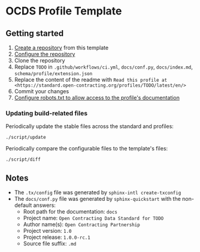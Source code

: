 # OCDS Profile Template

## Getting started

1. [Create a repository](https://github.com/organizations/open-contracting/repositories/new) from this template
1. [Configure the repository](https://ocdsdeploy.readthedocs.io/en/latest/deploy/docs.html#publish-draft-documentation)
1. Clone the repository
1. Replace `TODO` in `.github/workflows/ci.yml`, `docs/conf.py`, `docs/index.md`, `schema/profile/extension.json`
1. Replace the content of the readme with `Read this profile at <https://standard.open-contracting.org/profiles/TODO/latest/en/>`
1. Commit your changes
1. [Configure robots.txt to allow access to the profile's documentation](https://ocdsdeploy.readthedocs.io/en/latest/deploy/docs.html#add-a-new-profile)

### Updating build-related files

Periodically update the stable files across the standard and profiles:

```shell
./script/update
```

Periodically compare the configurable files to the template's files:

```shell
./script/diff
```

## Notes

* The `.tx/config` file was generated by `sphinx-intl create-txconfig`
* The `docs/conf.py` file was generated by `sphinx-quickstart` with the non-default answers:
  * Root path for the documentation: `docs`
  * Project name: `Open Contracting Data Standard for TODO`
  * Author name(s): `Open Contracting Partnership`
  * Project version: `1.0`
  * Project release: `1.0.0-rc.1`
  * Source file suffix: `.md`
